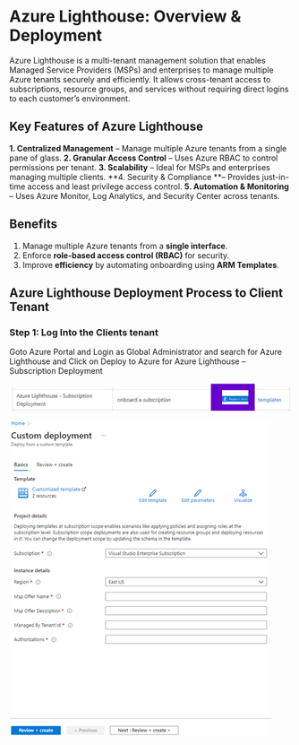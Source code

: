# Azure Lighthouse: Overview & Deployment
Azure Lighthouse is a multi-tenant management solution that enables Managed Service Providers (MSPs) and enterprises to manage multiple Azure tenants securely and efficiently. It allows cross-tenant access to subscriptions, resource groups, and services without requiring direct logins to each customer’s environment.

## Key Features of Azure Lighthouse
**1. Centralized Management** – Manage multiple Azure tenants from a single pane of glass.
**2. Granular Access Control** – Uses Azure RBAC to control permissions per tenant.
**3. Scalability** – Ideal for MSPs and enterprises managing multiple clients.
**4. Security & Compliance **– Provides just-in-time access and least privilege access control.
**5. Automation & Monitoring** – Uses Azure Monitor, Log Analytics, and Security Center across tenants.

## Benefits
1.  Manage multiple Azure tenants from a **single interface**.
2.  Enforce **role-based access control (RBAC)** for security.
3.  Improve **efficiency** by automating onboarding using **ARM Templates**.

## Azure Lighthouse Deployment Process to Client Tenant
### Step 1: Log Into the Clients tenant 
Goto Azure Portal and Login as Global Administrator and search for Azure Lighthouse and Click on Deploy to Azure for Azure Lighthouse – Subscription Deployment 

![Reference Image](light1.jpg)

![Reference Image](light2.png)
